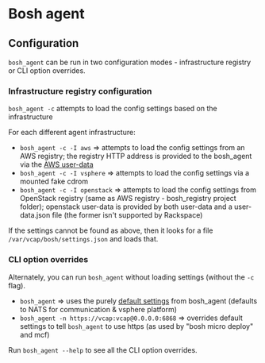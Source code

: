 # Bosh agent

## Configuration

`bosh_agent` can be run in two configuration modes - infrastructure registry or CLI option overrides.

### Infrastructure registry configuration

`bosh_agent -c` attempts to load the config settings based on the infrastructure

For each different agent infrastructure:

* `bosh_agent -c -I aws` => attempts to load the config settings from an AWS registry; the registry HTTP address is provided to the bosh_agent via the [AWS user-data](https://github.com/cloudfoundry/bosh/blob/master/bosh_aws_cpi/lib/cloud/aws/instance_manager.rb#L159-L166)
* `bosh_agent -c -I vsphere` => attempts to load the config settings via a mounted fake cdrom
* `bosh_agent -c -I openstack`  => attempts to load the config settings from OpenStack registry (same as AWS registry - bosh_registry project folder); openstack user-data is provided by both user-data and a user-data.json file (the former isn't supported by Rackspace)

If the settings cannot be found as above, then it looks for a file `/var/vcap/bosh/settings.json` and loads that.

### CLI option overrides

Alternately, you can run `bosh_agent` without loading settings (without the `-c` flag).

* `bosh_agent` => uses the purely [default settings](https://github.com/cloudfoundry/bosh/blob/master/bosh_agent/bosh_agent#L9-22) from bosh_agent (defaults to NATS for communication & vsphere platform)
* `bosh_agent -n https://vcap:vcap@0.0.0.0:6868` => overrides default settings to tell `bosh_agent` to use https (as used by "bosh micro deploy" and mcf)

Run `bosh_agent --help` to see all the CLI option overrides.